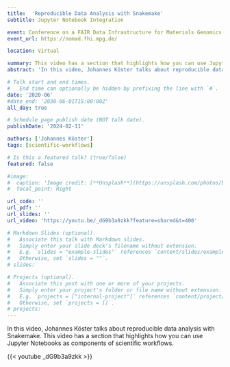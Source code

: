```yaml
---
title:  'Reproducible Data Analysis with Snakemake'
subtitle: Jupyter Notebook Integration

event: Conference on a FAIR Data Infrastructure for Materials Genomics
event_url: https://nomad.fhi.mpg.de/

location: Virtual

summary: This video has a section that highlights how you can use Jupyter Notebooks as components of scientific workflows
abstract: 'In this video, Johannes Köster talks about reproducible data analysis with Snakemake. This video has a section that highlights how you can use Jupyter Notebooks as components of scientific workflows.'

# Talk start and end times.
#   End time can optionally be hidden by prefixing the line with `#`.
date: '2020-06'
#date_end: '2030-06-01T15:00:00Z'
all_day: true

# Schedule page publish date (NOT talk date).
publishDate: '2024-02-11'

authors: ['Johannes Köster']
tags: [scientific-workflows]

# Is this a featured talk? (true/false)
featured: false 

#image:
#  caption: 'Image credit: [**Unsplash**](https://unsplash.com/photos/bzdhc5b3Bxs)'
#  focal_point: Right

url_code: ''
url_pdf: ''
url_slides: ''
url_video: 'https://youtu.be/_dG9b3a9zkk?feature=shared&t=400'

# Markdown Slides (optional).
#   Associate this talk with Markdown slides.
#   Simply enter your slide deck's filename without extension.
#   E.g. `slides = "example-slides"` references `content/slides/example-slides.md`.
#   Otherwise, set `slides = ""`.
# slides:

# Projects (optional).
#   Associate this post with one or more of your projects.
#   Simply enter your project's folder or file name without extension.
#   E.g. `projects = ["internal-project"]` references `content/project/deep-learning/index.md`.
#   Otherwise, set `projects = []`.
# projects:
---
```



In this video, Johannes Köster talks about reproducible data analysis with Snakemake. This video has a section that highlights how you can use Jupyter Notebooks as components of scientific workflows.

{{< youtube _dG9b3a9zkk >}}
